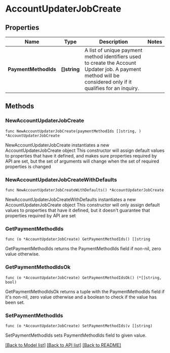# AccountUpdaterJobCreate

## Properties

Name | Type | Description | Notes
------------ | ------------- | ------------- | -------------
**PaymentMethodIds** | **[]string** | A list of unique payment method identifiers used to create the Account Updater job. A payment method will be considered only if it qualifies for an inquiry. | 

## Methods

### NewAccountUpdaterJobCreate

`func NewAccountUpdaterJobCreate(paymentMethodIds []string, ) *AccountUpdaterJobCreate`

NewAccountUpdaterJobCreate instantiates a new AccountUpdaterJobCreate object
This constructor will assign default values to properties that have it defined,
and makes sure properties required by API are set, but the set of arguments
will change when the set of required properties is changed

### NewAccountUpdaterJobCreateWithDefaults

`func NewAccountUpdaterJobCreateWithDefaults() *AccountUpdaterJobCreate`

NewAccountUpdaterJobCreateWithDefaults instantiates a new AccountUpdaterJobCreate object
This constructor will only assign default values to properties that have it defined,
but it doesn't guarantee that properties required by API are set

### GetPaymentMethodIds

`func (o *AccountUpdaterJobCreate) GetPaymentMethodIds() []string`

GetPaymentMethodIds returns the PaymentMethodIds field if non-nil, zero value otherwise.

### GetPaymentMethodIdsOk

`func (o *AccountUpdaterJobCreate) GetPaymentMethodIdsOk() (*[]string, bool)`

GetPaymentMethodIdsOk returns a tuple with the PaymentMethodIds field if it's non-nil, zero value otherwise
and a boolean to check if the value has been set.

### SetPaymentMethodIds

`func (o *AccountUpdaterJobCreate) SetPaymentMethodIds(v []string)`

SetPaymentMethodIds sets PaymentMethodIds field to given value.



[[Back to Model list]](../README.md#documentation-for-models) [[Back to API list]](../README.md#documentation-for-api-endpoints) [[Back to README]](../README.md)


